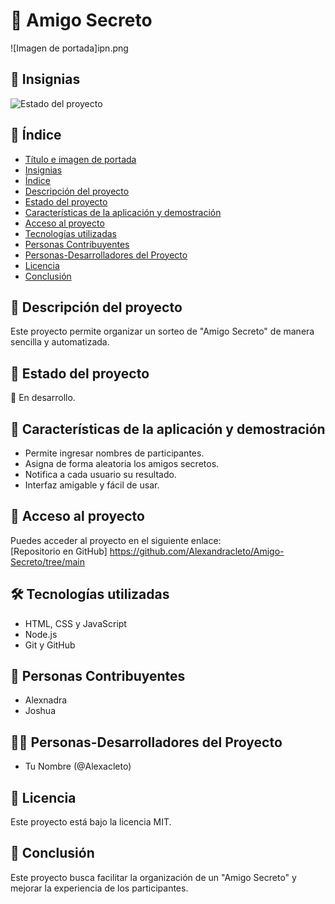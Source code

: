 # 🎁 Amigo Secreto  

![Imagen de portada]ipn.png  

## 🏅 Insignias  
![Estado del proyecto](https://img.shields.io/badge/status-en%20desarrollo-yellow)  

## 📑 Índice  
- [Título e imagen de portada](#-amigo-secreto)  
- [Insignias](#-insignias)  
- [Índice](#-índice)  
- [Descripción del proyecto](#-descripción-del-proyecto)  
- [Estado del proyecto](#-estado-del-proyecto)  
- [Características de la aplicación y demostración](#-características-de-la-aplicación-y-demostración)  
- [Acceso al proyecto](#-acceso-al-proyecto)  
- [Tecnologías utilizadas](#-tecnologías-utilizadas)  
- [Personas Contribuyentes](#-personas-contribuyentes)  
- [Personas-Desarrolladores del Proyecto](#-personas-desarrolladores-del-proyecto)  
- [Licencia](#-licencia)  
- [Conclusión](#-conclusión)  

## 📖 Descripción del proyecto  
Este proyecto permite organizar un sorteo de "Amigo Secreto" de manera sencilla y automatizada.  

## 🚦 Estado del proyecto  
🔨 En desarrollo.  

## 🌟 Características de la aplicación y demostración  
- Permite ingresar nombres de participantes.  
- Asigna de forma aleatoria los amigos secretos.  
- Notifica a cada usuario su resultado.  
- Interfaz amigable y fácil de usar.  

## 🔗 Acceso al proyecto  
Puedes acceder al proyecto en el siguiente enlace:  
[Repositorio en GitHub] https://github.com/Alexandracleto/Amigo-Secreto/tree/main

## 🛠 Tecnologías utilizadas  
- HTML, CSS y JavaScript  
- Node.js  
- Git y GitHub  

## 👥 Personas Contribuyentes  
- Alexnadra 
- Joshua 

## 👨‍💻 Personas-Desarrolladores del Proyecto  
- Tu Nombre (@Alexacleto)  

## 📜 Licencia  
Este proyecto está bajo la licencia MIT.  

## 🎯 Conclusión  
Este proyecto busca facilitar la organización de un "Amigo Secreto" y mejorar la experiencia de los participantes.  
